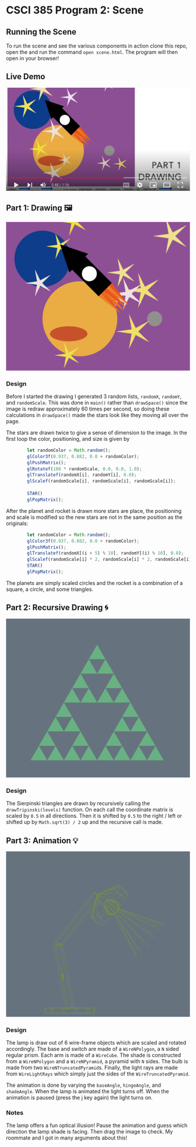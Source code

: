 # CSCI 385 Program 2: Scene

## Running the Scene

To run the scene and see the various components in action clone this repo, open the and run the command `open scene.html`. The program will then open in your browser!

## Live Demo

[![Watch the video](./images/thumbnail.png)](https://youtu.be/-3DUvC5bPxE?t=39)



## Part 1: Drawing :framed_picture:

![Drawing](./images/drawing.png)
### Design

Before I started the drawing I generated 3 random lists, `randomX`, `randomY`, and `randomScale`. This was done in `main()` rather than `drawSpace()` since the image is redraw approximately 60 times per second, so doing these calculations in `drawSpace()` made the stars look like they moving all over the page.

The stars are drawn twice to give a sense of dimension to the image. In the first loop the color, positioning, and size is given by
``` javaScript
        let randomColor = Math.random();
        glColor3f(0.937, 0.882, 0.0 + randomColor);
        glPushMatrix();
        glRotatef(180 * randomScale, 0.0, 0.0, 1.0);
        glTranslatef(randomX[i], randomY[i], 0.0);
        glScalef(randomScale[i], randomScale[i], randomScale[i]);

        STAR()
        glPopMatrix();
```

After the planet and rocket is drawn more stars are place, the positioning and scale is modified so the new stars are not in the same position as the originals:
```javaScript
        let randomColor = Math.random();
        glColor3f(0.937, 0.882, 0.0 + randomColor);
        glPushMatrix();
        glTranslatef(randomX[(i + 5) % 10], randomY[(i) % 10], 0.0);
        glScalef(randomScale[i] * 2, randomScale[i] * 2, randomScale[i] * 2); // so new stars are not in position of initial stars
        STAR()
        glPopMatrix();
```

The planets are simply scaled circles and the rocket is a combination of a square, a circle, and some triangles.

## Part 2: Recursive Drawing 	:cyclone:

![Triangles](./images/triangles.png)

### Design

The Sierpinski triangles are drawn by recursively calling the ` drawTripinski(levels)` function. On each call the coordinate matrix is scaled by `0.5` in all directions. Then it is shifted by `0.5` to the right / left or shifted up by `Math.sqrt(3) / 2` up and the recursive call is made.

## Part 3: Animation :bulb:

![Lamp](./images/lamp.png)
### Design

The lamp is draw out of 6 wire-frame objects which are scaled and rotated accordingly. The base and switch are made of a `WireNPolygon`, a `N` sided regular prism. Each arm is made of a `WireCube`. The shade is constructed from a `WireNPolygon` and a `WireNPyramid`, a pyramid with `N` sides. The bulb is made from two `WireNTruncatedPyramid`s. Finally, the light rays are made from  `WireLightRays` which simply just the sides of the `WireTruncatedPyramid`.

The animation is done by varying the `baseAngle`, `hingeAngle`, and `shadeAngle`. When the lamp is animated the light turns off. When the animation is paused (press the j key again) the light turns on.

### Notes

The lamp offers a fun optical illusion! Pause the animation and guess which direction the lamp shade is facing. Then drag the image to check. My roommate and I got in many arguments about this!